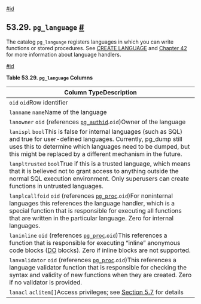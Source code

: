 [#id](#CATALOG-PG-LANGUAGE)

## 53.29. `pg_language` [#](#CATALOG-PG-LANGUAGE)



The catalog `pg_language` registers languages in which you can write functions or stored procedures. See [CREATE LANGUAGE](sql-createlanguage) and [Chapter 42](xplang) for more information about language handlers.

[#id](#id-1.10.4.31.4)

**Table 53.29. `pg_language` Columns**

| Column TypeDescription                                                                                                                                                                                                                                                                          |
| ----------------------------------------------------------------------------------------------------------------------------------------------------------------------------------------------------------------------------------------------------------------------------------------------- |
| `oid` `oid`Row identifier                                                                                                                                                                                                                                                                       |
| `lanname` `name`Name of the language                                                                                                                                                                                                                                                            |
| `lanowner` `oid` (references [`pg_authid`](catalog-pg-authid).`oid`)Owner of the language                                                                                                                                                                                                  |
| `lanispl` `bool`This is false for internal languages (such as SQL) and true for user-defined languages. Currently, pg\_dump still uses this to determine which languages need to be dumped, but this might be replaced by a different mechanism in the future.                                  |
| `lanpltrusted` `bool`True if this is a trusted language, which means that it is believed not to grant access to anything outside the normal SQL execution environment. Only superusers can create functions in untrusted languages.                                                             |
| `lanplcallfoid` `oid` (references [`pg_proc`](catalog-pg-proc).`oid`)For noninternal languages this references the language handler, which is a special function that is responsible for executing all functions that are written in the particular language. Zero for internal languages. |
| `laninline` `oid` (references [`pg_proc`](catalog-pg-proc).`oid`)This references a function that is responsible for executing “inline” anonymous code blocks ([DO](sql-do) blocks). Zero if inline blocks are not supported.                                                          |
| `lanvalidator` `oid` (references [`pg_proc`](catalog-pg-proc).`oid`)This references a language validator function that is responsible for checking the syntax and validity of new functions when they are created. Zero if no validator is provided.                                       |
| `lanacl` `aclitem[]`Access privileges; see [Section 5.7](ddl-priv) for details                                                                                                                                                                                                             |